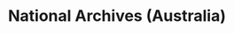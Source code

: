 ---
facebook: https://www.facebook.com/naagovau/
logohandle: naagovau
sort: naagovau
tags:
- australia
- digital_preservation
title: National Archives (Australia)
twitter: https://x.com/naagovau
website: http://www.naa.gov.au/
wikipedia: https://en.wikipedia.org/wiki/National_Archives_of_Australia
---